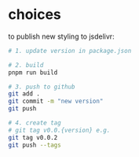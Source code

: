 # choices

to publish new styling to jsdelivr:

```bash
# 1. update version in package.json

# 2. build
pnpm run build

# 3. push to github
git add .
git commit -m "new version"
git push

# 4. create tag
# git tag v0.0.{version} e.g.
git tag v0.0.2
git push --tags
```
